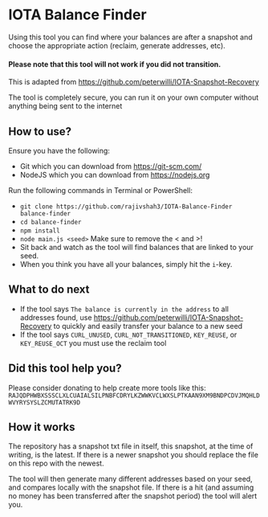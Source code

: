 # IOTA Balance Finder

Using this tool you can find where your balances are after a snapshot and choose the appropriate action (reclaim, generate addresses, etc).

#### Please note that this tool will not work if you did not transition.

This is adapted from https://github.com/peterwilli/IOTA-Snapshot-Recovery

The tool is completely secure, you can run it on your own computer without anything being sent to the internet

## How to use?
Ensure you have the following:
- Git which you can download from https://git-scm.com/
- NodeJS which you can download from https://nodejs.org

Run the following commands in Terminal or PowerShell:
- `git clone https://github.com/rajivshah3/IOTA-Balance-Finder balance-finder`
- `cd balance-finder`
- `npm install`
- `node main.js <seed>` Make sure to remove the < and >!
- Sit back and watch as the tool will find balances that are linked to your seed.
- When you think you have all your balances, simply hit the `i`-key.

## What to do next
- If the tool says `The balance is currently in the address` to all addresses found, use https://github.com/peterwilli/IOTA-Snapshot-Recovery to quickly and easily transfer your balance to a new seed
- If the tool says `CURL_UNUSED`, `CURL_NOT_TRANSITIONED`, `KEY_REUSE`, or `KEY_REUSE_OCT` you must use the reclaim tool

## Did this tool help you?
Please consider donating to help create more tools like this:
`RAJQDPHWBXSSSCLXLCUAIALSILPNBFCDRYLKZWWKVCLWXSLPTKAAN9XM9BNDPCDVJMQHLDWVYRYSYSLZCMUTATRK9D`

## How it works

The repository has a snapshot txt file in itself, this snapshot, at the time of writing, is the latest. If there is a newer snapshot you should replace the file on this repo with the newest.

The tool will then generate many different addresses based on your seed, and compares locally with the snapshot file. If there is a hit (and assuming no money has been transferred after the snapshot period) the tool will alert you.
